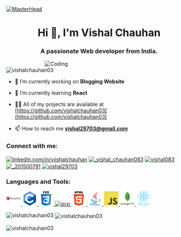 [![MasterHead](https://jusmarktech.com/public/a/images/pages/web_development.gif)](https://github.com/vishalchauhan03)
<h1 align="center">Hi 👋, I'm Vishal Chauhan</h1>
<h3 align="center">A passionate Web developer from India.</h3>
<img align="right" alt="Coding" width="400" src="https://img.freepik.com/premium-vector/man-working-laptop-icon-illustration-work-from-home-mascot-cartoon-character_138676-1088.jpg?w=740">

<p align="left"> <img src="https://komarev.com/ghpvc/?username=vishalchauhan03&label=Profile%20views&color=0e75b6&style=flat" alt="vishalchauhan03" /> </p>

- 🔭 I’m currently working on **Blogging Website**

- 🌱 I’m currently learning **React**

- 👨‍💻 All of my projects are available at [https://github.com/vishalchauhan03](https://github.com/vishalchauhan03)

- 📫 How to reach me **vishal29703@gmail.com**

<h3 align="left">Connect with me:</h3>
<p align="left">
<a href="https://www.linkedin.com/in/viishalchauhan/" target="blank"><img align="center" src="https://raw.githubusercontent.com/rahuldkjain/github-profile-readme-generator/master/src/images/icons/Social/linked-in-alt.svg" alt="linkedin.com/in/viishalchauhan" height="30" width="40" /></a>
<a href="https://instagram.com/_vishal_chauhan083" target="blank"><img align="center" src="https://raw.githubusercontent.com/rahuldkjain/github-profile-readme-generator/master/src/images/icons/Social/instagram.svg" alt="_vishal_chauhan083" height="30" width="40" /></a>
<a href="https://www.codechef.com/users/vishal083" target="blank"><img align="center" src="https://cdn.jsdelivr.net/npm/simple-icons@3.1.0/icons/codechef.svg" alt="vishal083" height="30" width="40" /></a>
<a href="https://www.hackerrank.com/_201500791" target="blank"><img align="center" src="https://raw.githubusercontent.com/rahuldkjain/github-profile-readme-generator/master/src/images/icons/Social/hackerrank.svg" alt="_201500791" height="30" width="40" /></a>
<a href="https://www.leetcode.com/vishal29703" target="blank"><img align="center" src="https://raw.githubusercontent.com/rahuldkjain/github-profile-readme-generator/master/src/images/icons/Social/leet-code.svg" alt="vishal29703" height="30" width="40" /></a>
</p>

<h3 align="left">Languages and Tools:</h3>
<p align="left"> <a href="https://angular.io" target="_blank" rel="noreferrer"> <img src="https://raw.githubusercontent.com/devicons/devicon/master/icons/angularjs/angularjs-original-wordmark.svg" alt="angularjs" width="40" height="40"/> </a> <a href="https://www.cprogramming.com/" target="_blank" rel="noreferrer"> <img src="https://raw.githubusercontent.com/devicons/devicon/master/icons/c/c-original.svg" alt="c" width="40" height="40"/> </a> <a href="https://www.w3schools.com/css/" target="_blank" rel="noreferrer"> <img src="https://raw.githubusercontent.com/devicons/devicon/master/icons/css3/css3-original-wordmark.svg" alt="css3" width="40" height="40"/> </a> <a href="https://cloud.google.com" target="_blank" rel="noreferrer"> <img src="https://www.vectorlogo.zone/logos/google_cloud/google_cloud-icon.svg" alt="gcp" width="40" height="40"/> </a> <a href="https://www.w3.org/html/" target="_blank" rel="noreferrer"> <img src="https://raw.githubusercontent.com/devicons/devicon/master/icons/html5/html5-original-wordmark.svg" alt="html5" width="40" height="40"/> </a> <a href="https://www.java.com" target="_blank" rel="noreferrer"> <img src="https://raw.githubusercontent.com/devicons/devicon/master/icons/java/java-original.svg" alt="java" width="40" height="40"/> </a> <a href="https://developer.mozilla.org/en-US/docs/Web/JavaScript" target="_blank" rel="noreferrer"> <img src="https://raw.githubusercontent.com/devicons/devicon/master/icons/javascript/javascript-original.svg" alt="javascript" width="40" height="40"/> </a> <a href="https://www.mongodb.com/" target="_blank" rel="noreferrer"> <img src="https://raw.githubusercontent.com/devicons/devicon/master/icons/mongodb/mongodb-original-wordmark.svg" alt="mongodb" width="40" height="40"/> </a> <a href="https://reactjs.org/" target="_blank" rel="noreferrer"> <img src="https://raw.githubusercontent.com/devicons/devicon/master/icons/react/react-original-wordmark.svg" alt="react" width="40" height="40"/> </a> </p>

<p><img align="left" src="https://github-readme-stats.vercel.app/api/top-langs?username=vishalchauhan03&show_icons=true&locale=en&layout=compact" alt="vishalchauhan03" /></p>

<p>&nbsp;<img align="center" src="https://github-readme-stats.vercel.app/api?username=vishalchauhan03&show_icons=true&locale=en" alt="vishalchauhan03" /></p>

<p><img align="center" src="https://github-readme-streak-stats.herokuapp.com/?user=vishalchauhan03&" alt="vishalchauhan03" /></p>
